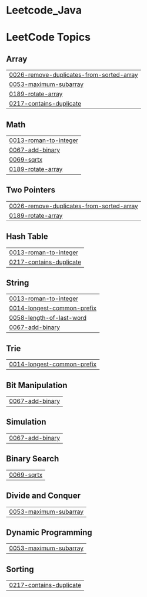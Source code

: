 # Leetcode_Java
<!---LeetCode Topics Start-->
# LeetCode Topics
## Array
|  |
| ------- |
| [0026-remove-duplicates-from-sorted-array](https://github.com/Luizse/Leetcode_Java/tree/master/0026-remove-duplicates-from-sorted-array) |
| [0053-maximum-subarray](https://github.com/Luizse/Leetcode_Java/tree/master/0053-maximum-subarray) |
| [0189-rotate-array](https://github.com/Luizse/Leetcode_Java/tree/master/0189-rotate-array) |
| [0217-contains-duplicate](https://github.com/Luizse/Leetcode_Java/tree/master/0217-contains-duplicate) |
## Math
|  |
| ------- |
| [0013-roman-to-integer](https://github.com/Luizse/Leetcode_Java/tree/master/0013-roman-to-integer) |
| [0067-add-binary](https://github.com/Luizse/Leetcode_Java/tree/master/0067-add-binary) |
| [0069-sqrtx](https://github.com/Luizse/Leetcode_Java/tree/master/0069-sqrtx) |
| [0189-rotate-array](https://github.com/Luizse/Leetcode_Java/tree/master/0189-rotate-array) |
## Two Pointers
|  |
| ------- |
| [0026-remove-duplicates-from-sorted-array](https://github.com/Luizse/Leetcode_Java/tree/master/0026-remove-duplicates-from-sorted-array) |
| [0189-rotate-array](https://github.com/Luizse/Leetcode_Java/tree/master/0189-rotate-array) |
## Hash Table
|  |
| ------- |
| [0013-roman-to-integer](https://github.com/Luizse/Leetcode_Java/tree/master/0013-roman-to-integer) |
| [0217-contains-duplicate](https://github.com/Luizse/Leetcode_Java/tree/master/0217-contains-duplicate) |
## String
|  |
| ------- |
| [0013-roman-to-integer](https://github.com/Luizse/Leetcode_Java/tree/master/0013-roman-to-integer) |
| [0014-longest-common-prefix](https://github.com/Luizse/Leetcode_Java/tree/master/0014-longest-common-prefix) |
| [0058-length-of-last-word](https://github.com/Luizse/Leetcode_Java/tree/master/0058-length-of-last-word) |
| [0067-add-binary](https://github.com/Luizse/Leetcode_Java/tree/master/0067-add-binary) |
## Trie
|  |
| ------- |
| [0014-longest-common-prefix](https://github.com/Luizse/Leetcode_Java/tree/master/0014-longest-common-prefix) |
## Bit Manipulation
|  |
| ------- |
| [0067-add-binary](https://github.com/Luizse/Leetcode_Java/tree/master/0067-add-binary) |
## Simulation
|  |
| ------- |
| [0067-add-binary](https://github.com/Luizse/Leetcode_Java/tree/master/0067-add-binary) |
## Binary Search
|  |
| ------- |
| [0069-sqrtx](https://github.com/Luizse/Leetcode_Java/tree/master/0069-sqrtx) |
## Divide and Conquer
|  |
| ------- |
| [0053-maximum-subarray](https://github.com/Luizse/Leetcode_Java/tree/master/0053-maximum-subarray) |
## Dynamic Programming
|  |
| ------- |
| [0053-maximum-subarray](https://github.com/Luizse/Leetcode_Java/tree/master/0053-maximum-subarray) |
## Sorting
|  |
| ------- |
| [0217-contains-duplicate](https://github.com/Luizse/Leetcode_Java/tree/master/0217-contains-duplicate) |
<!---LeetCode Topics End-->
